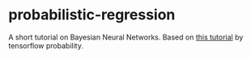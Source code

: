 # probabilistic-regression
A short tutorial on Bayesian Neural Networks. Based on [this tutorial](https://www.tensorflow.org/probability/examples/Probabilistic_Layers_Regression) by tensorflow probability.
